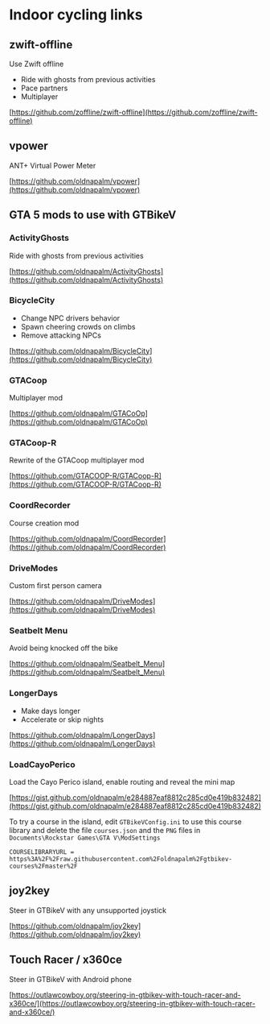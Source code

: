 # Indoor cycling links

## zwift-offline

Use Zwift offline

* Ride with ghosts from previous activities
* Pace partners
* Multiplayer

[https://github.com/zoffline/zwift-offline](https://github.com/zoffline/zwift-offline)

## vpower

ANT+ Virtual Power Meter

[https://github.com/oldnapalm/vpower](https://github.com/oldnapalm/vpower)

## GTA 5 mods to use with GTBikeV

### ActivityGhosts

Ride with ghosts from previous activities

[https://github.com/oldnapalm/ActivityGhosts](https://github.com/oldnapalm/ActivityGhosts)

### BicycleCity

* Change NPC drivers behavior
* Spawn cheering crowds on climbs
* Remove attacking NPCs

[https://github.com/oldnapalm/BicycleCity](https://github.com/oldnapalm/BicycleCity)

### GTACoop

Multiplayer mod

[https://github.com/oldnapalm/GTACoOp](https://github.com/oldnapalm/GTACoOp)

### GTACoop-R

Rewrite of the GTACoop multiplayer mod

[https://github.com/GTACOOP-R/GTACoop-R](https://github.com/GTACOOP-R/GTACoop-R)

### CoordRecorder

Course creation mod

[https://github.com/oldnapalm/CoordRecorder](https://github.com/oldnapalm/CoordRecorder)

### DriveModes

Custom first person camera

[https://github.com/oldnapalm/DriveModes](https://github.com/oldnapalm/DriveModes)

### Seatbelt Menu

Avoid being knocked off the bike

[https://github.com/oldnapalm/Seatbelt_Menu](https://github.com/oldnapalm/Seatbelt_Menu)

### LongerDays

* Make days longer
* Accelerate or skip nights

[https://github.com/oldnapalm/LongerDays](https://github.com/oldnapalm/LongerDays)

### LoadCayoPerico

Load the Cayo Perico island, enable routing and reveal the mini map

[https://gist.github.com/oldnapalm/e284887eaf8812c285cd0e419b832482](https://gist.github.com/oldnapalm/e284887eaf8812c285cd0e419b832482)

To try a course in the island, edit ``GTBikeVConfig.ini`` to use this course library and delete the file ``courses.json``
and the ``PNG`` files in ``Documents\Rockstar Games\GTA V\ModSettings``

```
COURSELIBRARYURL = https%3A%2F%2Fraw.githubusercontent.com%2Foldnapalm%2Fgtbikev-courses%2Fmaster%2F
```

## joy2key

Steer in GTBikeV with any unsupported joystick

[https://github.com/oldnapalm/joy2key](https://github.com/oldnapalm/joy2key)

## Touch Racer / x360ce

Steer in GTBikeV with Android phone

[https://outlawcowboy.org/steering-in-gtbikev-with-touch-racer-and-x360ce/](https://outlawcowboy.org/steering-in-gtbikev-with-touch-racer-and-x360ce/)
